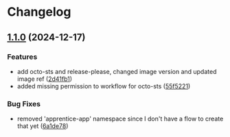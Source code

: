 # Changelog

## [1.1.0](https://github.com/easy-octo/apprentice-hire-exercise-manifests/compare/v1.0.0...v1.1.0) (2024-12-17)


### Features

* add octo-sts and release-please, changed image version and updated image ref ([2d41fb1](https://github.com/easy-octo/apprentice-hire-exercise-manifests/commit/2d41fb1d7ec60765a54b008b6d152bfd21e1ceab))
* added missing permission to workflow for octo-sts ([55f5221](https://github.com/easy-octo/apprentice-hire-exercise-manifests/commit/55f522107621c7c947cec07d345415c162be61c0))


### Bug Fixes

* removed 'apprentice-app' namespace since I don't have a flow to create that yet ([6a1de78](https://github.com/easy-octo/apprentice-hire-exercise-manifests/commit/6a1de780bffab405b0e54a4c03c0406a4cd09bca))
